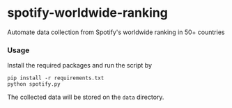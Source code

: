 # spotify-worldwide-ranking
Automate data collection from Spotify's worldwide ranking in 50+ countries

### Usage

Install the required packages and run the script by
```
pip install -r requirements.txt
python spotify.py
```

The collected data will be stored on the `data` directory.
